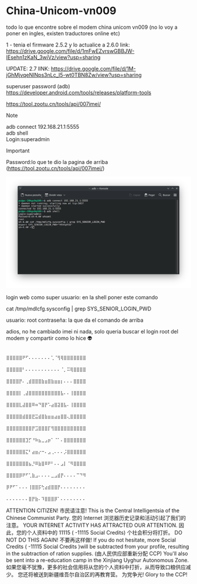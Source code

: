 # China-Unicom-vn009
todo lo que encontre sobre el modem china unicom vn009 (no lo voy a poner en ingles, existen traductores online etc)


1 - tenia el firmware 2.5.2 y lo actualice a 2.6.0 link: https://drive.google.com/file/d/1mFwEZvrswGBBJW-IEsehn1zKaN_3wiVz/view?usp=sharing

UPDATE: 2.7 lINK: https://drive.google.com/file/d/1M-jGhMjvqeNINps3nLc_I5-wt0TBN8Zw/view?usp=sharing


superuser password (adb)  https://developer.android.com/tools/releases/platform-tools

https://tool.zootu.cn/tools/api/007imei/
> [!NOTE]
> adb connect 192.168.21.1:5555<br/>
> adb shell <br/>
> Login:superadmin<br/>

> [!IMPORTANT]
Password:lo que te dio la pagina de arriba (https://tool.zootu.cn/tools/api/007imei/)


![Foto pa los giles](TUT.png)

login web como super usuario:
en la shell poner este comando

cat /tmp/mdlcfg.sysconfig | grep SYS_SENIOR_LOGIN_PWD

usuario: root
contraseña: la que da el comando de arriba

adios, no  he cambiado imei ni nada, solo queria buscar el login root del modem y compartir como lo hice 👽


                                                                          ⣿⣿⣿⣿⣿⠟⠋⠄⠄⠄⠄⠄⠄⠄⢁⠈⢻⢿⣿⣿⣿⣿⣿⣿⣿
                                                                          ⣿⣿⣿⣿⣿⠃⠄⠄⠄⠄⠄⠄⠄⠄⠄⠄⠄⠈⡀⠭⢿⣿⣿⣿⣿
                                                                          ⣿⣿⣿⣿⡟⠄⢀⣾⣿⣿⣿⣷⣶⣿⣷⣶⣶⡆⠄⠄⠄⣿⣿⣿⣿
                                                                          ⣿⣿⣿⣿⡇⢀⣼⣿⣿⣿⣿⣿⣿⣿⣿⣿⣿⣧⠄⠄⢸⣿⣿⣿⣿
                                                                          ⣿⣿⣿⣿⣇⣼⣿⣿⠿⠶⠙⣿⡟⠡⣴⣿⣽⣿⣧⠄⢸⣿⣿⣿⣿
                                                                          ⣿⣿⣿⣿⣿⣾⣿⣿⣟⣭⣾⣿⣷⣶⣶⣴⣶⣿⣿⢄⣿⣿⣿⣿⣿
                                                                          ⣿⣿⣿⣿⣿⣿⣿⣿⡟⣩⣿⣿⣿⡏⢻⣿⣿⣿⣿⣿⣿⣿⣿⣿⣿
                                                                          ⣿⣿⣿⣿⣿⣿⣹⡋⠘⠷⣦⣀⣠⡶⠁⠈⠁⠄⣿⣿⣿⣿⣿⣿⣿
                                                                          ⣿⣿⣿⣿⣿⣿⣍⠃⣴⣶⡔⠒⠄⣠⢀⠄⠄⠄⡨⣿⣿⣿⣿⣿⣿
                                                                          ⣿⣿⣿⣿⣿⣿⣿⣦⡘⠿⣷⣿⠿⠟⠃⠄⠄⣠⡇⠈⠻⣿⣿⣿⣿
                                                                          ⣿⣿⣿⣿⡿⠟⠋⢁⣷⣠⠄⠄⠄⠄⣀⣠⣾⡟⠄⠄⠄⠄⠉⠙⠻
                                                                          ⡿⠟⠋⠁⠄⠄⠄⢸⣿⣿⡯⢓⣴⣾⣿⣿⡟⠄⠄⠄⠄⠄⠄⠄⠄
                                                                          ⠄⠄⠄⠄⠄⠄⠄⣿⡟⣷⠄⠹⣿⣿⣿⡿⠁⠄⠄⠄⠄⠄⠄⠄⠄ 
ATTENTION CITIZEN! 市民请注意!    This is the Central Intelligentsia of the Chinese Communist Party. 您的 Internet 浏览器历史记录和活动引起了我们的注意。 YOUR INTERNET ACTIVITY HAS ATTRACTED OUR ATTENTION. 因此，您的个人资料中的 11115 ( -11115 Social Credits) 个社会积分将打折。 DO NOT DO THIS AGAIN! 不要再这样做! If you do not hesitate, more Social Credits ( -11115 Social Credits )will be subtracted from your profile, resulting in the subtraction of ration supplies. (由人民供应部重新分配 CCP) You'll also be sent into a re-education camp in the Xinjiang Uyghur Autonomous Zone. 如果您毫不犹豫，更多的社会信用将从您的个人资料中打折，从而导致口粮供应减少。 您还将被送到新疆维吾尔自治区的再教育营。    为党争光! Glory to the CCP!
